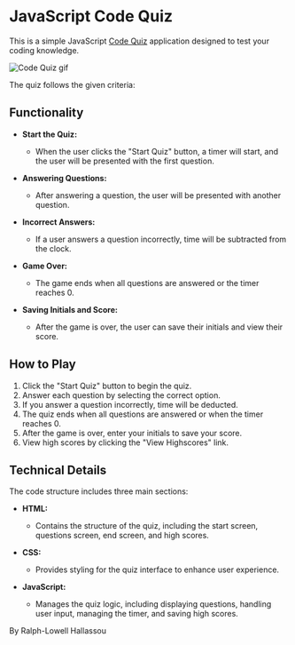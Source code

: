 # JavaScript Code Quiz

This is a simple JavaScript <a href=" ">Code Quiz</a> application designed to test your coding knowledge. 

<p><img src = './assets/img/08-web-apis-challenge-demo-gif' alt = 'Code Quiz gif'></p>

The quiz follows the given criteria:

## Functionality

- **Start the Quiz:**
  - When the user clicks the "Start Quiz" button, a timer will start, and the user will be presented with the first question.

- **Answering Questions:**
  - After answering a question, the user will be presented with another question.

- **Incorrect Answers:**
  - If a user answers a question incorrectly, time will be subtracted from the clock.

- **Game Over:**
  - The game ends when all questions are answered or the timer reaches 0.

- **Saving Initials and Score:**
  - After the game is over, the user can save their initials and view their score.

## How to Play

1. Click the "Start Quiz" button to begin the quiz.
2. Answer each question by selecting the correct option.
3. If you answer a question incorrectly, time will be deducted.
4. The quiz ends when all questions are answered or when the timer reaches 0.
5. After the game is over, enter your initials to save your score.
6. View high scores by clicking the "View Highscores" link.

## Technical Details

The code structure includes three main sections:

- **HTML:**
  - Contains the structure of the quiz, including the start screen, questions screen, end screen, and high scores.

- **CSS:**
  - Provides styling for the quiz interface to enhance user experience.

- **JavaScript:**
  - Manages the quiz logic, including displaying questions, handling user input, managing the timer, and saving high scores.


By Ralph-Lowell Hallassou